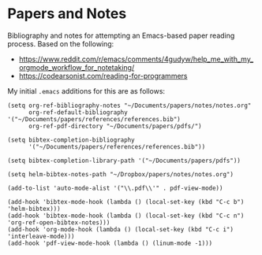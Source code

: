Papers and Notes
================
Bibliography and notes for attempting an Emacs-based paper reading process.  Based on the following:

- https://www.reddit.com/r/emacs/comments/4gudyw/help_me_with_my_orgmode_workflow_for_notetaking/
- https://codearsonist.com/reading-for-programmers

My initial `.emacs` additions for this are as follows:

```
(setq org-ref-bibliography-notes "~/Documents/papers/notes/notes.org"
      org-ref-default-bibliography '("~/Documents/papers/references/references.bib")
      org-ref-pdf-directory "~/Documents/papers/pdfs/")

(setq bibtex-completion-bibliography
      '("~/Documents/papers/references/references.bib"))

(setq bibtex-completion-library-path '("~/Documents/papers/pdfs"))

(setq helm-bibtex-notes-path "~/Dropbox/papers/notes/notes.org")

(add-to-list 'auto-mode-alist '("\\.pdf\\'" . pdf-view-mode))

(add-hook 'bibtex-mode-hook (lambda () (local-set-key (kbd "C-c b") 'helm-bibtex)))
(add-hook 'bibtex-mode-hook (lambda () (local-set-key (kbd "C-c n") 'org-ref-open-bibtex-notes)))
(add-hook 'org-mode-hook (lambda () (local-set-key (kbd "C-c i") 'interleave-mode)))
(add-hook 'pdf-view-mode-hook (lambda () (linum-mode -1)))
```
